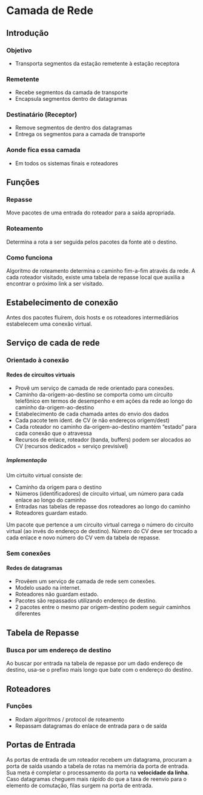 # Camada de Rede

## Introdução

### Objetivo
- Transporta segmentos da estação remetente à estação receptora

### Remetente
- Recebe segmentos da camada de transporte
- Encapsula segmentos dentro de datagramas

### Destinatário (Receptor)
- Remove segmentos de dentro dos datagramas
- Entrega os segmentos para a camada de transporte

### Aonde fica essa camada
- Em todos os sistemas finais e roteadores

## Funções

### Repasse
Move pacotes de uma entrada do roteador para a saída apropriada.

### Roteamento
Determina a rota a ser seguida pelos pacotes da fonte até o destino.

### Como funciona
Algoritmo de roteamento determina o caminho fim-a-fim através da rede. A cada roteador visitado, existe uma tabela de repasse local que auxilia a encontrar o próximo link a ser visitado.

## Estabelecimento de conexão
Antes dos pacotes fluírem, dois hosts e os roteadores intermediários estabelecem uma conexão virtual.

## Serviço de cada de rede

### Orientado à conexão

#### Redes de circuitos virtuais
- Provê um serviço de camada de rede orientado para conexões.
- Caminho da-origem-ao-destino se comporta como um circuito telefônico em termos de desempenho e em ações da rede ao longo do caminho da-origem-ao-destino
- Estabelecimento de cada chamada antes do envio dos dados
- Cada pacote tem ident. de CV (e não endereços origem/dest)
- Cada roteador no caminho da-origem-ao-destino mantém “estado” para cada conexão que o atravessa
- Recursos de enlace, roteador (banda, buffers) podem ser alocados ao CV (recursos dedicados = serviço previsível)

##### Implementação
Um cirtuito virtual consiste de:
- Caminho da origem para o destino
- Números (identificadores) de circuito virtual, um número para cada enlace ao longo do caminho
- Entradas nas tabelas de repasse dos roteadores ao longo do caminho
- Roteadores guardam estado.

Um pacote que pertence a um circuito virtual carrega o número do circuito virtual (ao invés do endereço de destino).
Número do CV deve ser trocado a cada enlace e novo número do CV vem da tabela de repasse.

### Sem conexões
#### Redes de datagramas
- Provêem um serviço de camada de rede sem conexões.
- Modelo usado na internet.
- Roteadores não guardam estado.
- Pacotes são repassados utilizando endereço de destino.
- 2 pacotes entre o mesmo par origem-destino podem seguir caminhos diferentes

## Tabela de Repasse

### Busca por um endereço de destino
Ao buscar por entrada na tabela de repasse por um dado endereço de destino, usa-se o prefixo mais longo que bate com o endereço do destino.

## Roteadores

### Funções
- Rodam algoritmos / protocol de roteamento
- Repassam datagramas do enlace de entrada para o de saída

## Portas de Entrada
As portas de entrada de um roteador recebem um datagrama, procuram a porta de saída usando a tabela de rotas na memória da porta de entrada. Sua meta é completar o processamento da porta na **velocidade da linha**. Caso datagramas cheguem mais rápido do que a taxa de reenvio para o elemento de comutação, filas surgem na porta de entrada.

